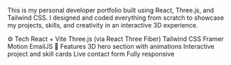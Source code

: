 This is my personal developer portfolio built using React, Three.js, and Tailwind CSS. I designed and coded everything from scratch to showcase my projects, skills, and creativity in an interactive 3D experience.

⚙️ Tech
React + Vite
Three.js (via React Three Fiber)
Tailwind CSS
Framer Motion
EmailJS
🚀 Features
3D hero section with animations
Interactive project and skill cards
Live contact form
Fully responsive
